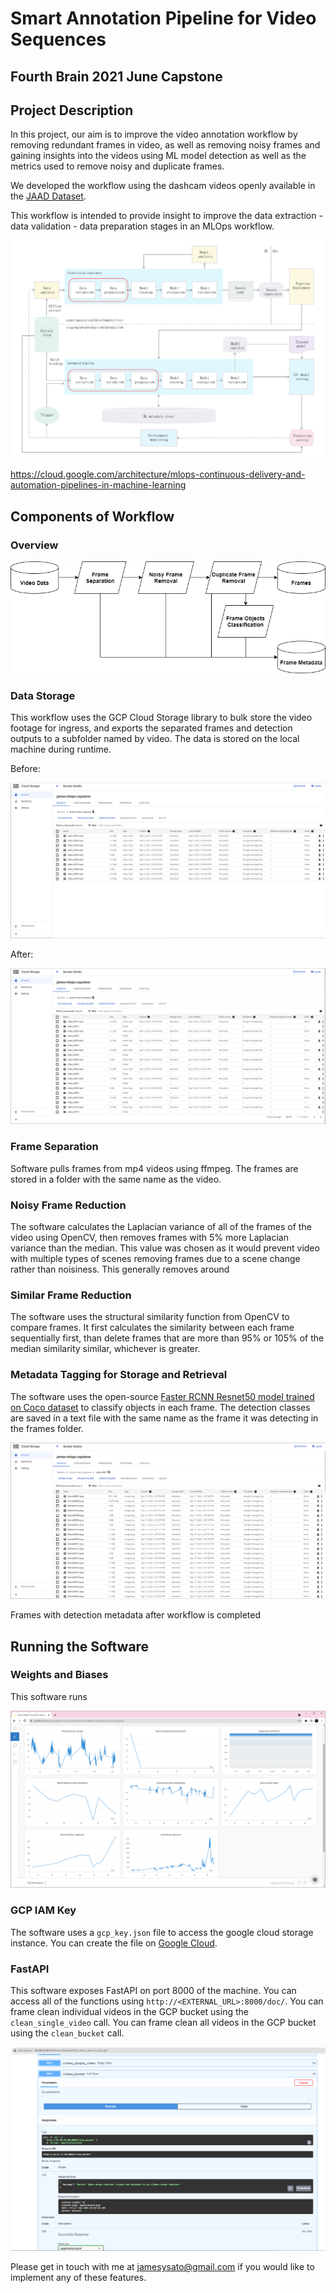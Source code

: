 # Smart Annotation Pipeline for Video Sequences

## Fourth Brain 2021 June Capstone

## Project Description

In this project, our aim is to improve the video annotation workflow by removing redundant frames in video, as well as removing noisy frames and gaining insights into the videos using ML model detection as well as the metrics used to remove noisy and duplicate frames.

We developed the workflow using the dashcam videos openly available in the [JAAD Dataset](https://github.com/ykotseruba/JAAD).

This workflow is intended to provide insight to improve the data extraction - data validation - data preparation stages in an MLOps workflow.

<img src="media\mlops-continuous-delivery-and-automation-pipelines-in-machine-learning-3-ml-automation-ct.png" alt="media\mlops-continuous-delivery-and-automation-pipelines-in-machine-learning-3-ml-automation-ct.png"></img>

https://cloud.google.com/architecture/mlops-continuous-delivery-and-automation-pipelines-in-machine-learning



## Components of Workflow

### Overview

<img src="media\Workflow.drawio.png" alt="media\Workflow.drawio.png"></img>







### Data Storage

This workflow uses the GCP Cloud Storage library to bulk store the video footage for ingress, and exports the separated frames and detection outputs to a subfolder named by video. The data is stored on the local machine during runtime.



Before:

![GCP Before](media\GCP_before.png)



After:

![GCP After](media\GCP_after.png)

### Frame Separation

Software pulls frames from mp4 videos using ffmpeg. The frames are stored in a folder with the same name as the video.

### Noisy Frame Reduction

The software calculates the Laplacian variance of all of the frames of the video using OpenCV, then removes frames with 5% more Laplacian variance than the median. This value was chosen as it would prevent video with multiple types of scenes removing frames due to a scene change rather than noisiness. This generally removes around 

### Similar Frame Reduction

The software uses the structural similarity function from OpenCV to compare frames. It first calculates the similarity between each frame sequentially first, than delete frames that are more than 95% or 105% of the median similarity similar, whichever is greater.

### Metadata Tagging for Storage and Retrieval

The software uses the open-source [Faster RCNN Resnet50 model trained on Coco dataset](http://download.tensorflow.org/models/object_detection/faster_rcnn_resnet50_coco_2018_01_28.tar.gz) to classify objects in each frame. The detection classes are saved in a text file with the same name as the frame it was detecting in the frames folder.

<img src="media\GCP_frames.png" alt="media\GCP_frames.png">

Frames with detection metadata after workflow is completed

## Running the Software

### Weights and Biases

This software runs 

<img src="media\weights_and_biases3.png" alt="media\weights_and_biases3.png">

### GCP IAM Key

The software uses a `gcp_key.json` file to access the google cloud storage instance. You can create the file on [Google Cloud](https://cloud.google.com/iam/docs/creating-managing-service-account-keys).

### FastAPI

This software exposes FastAPI on port 8000 of the machine. You can access all of the functions using `http://<EXTERNAL_URL>:8000/doc/`. You can frame clean individual videos in the GCP bucket using the `clean_single_video` call. You can frame clean all videos in the GCP bucket using the `clean_bucket` call.

<img src="media\fastapi.png" alt="media\fastapi.png">



Please get in touch with me at jamesysato@gmail.com if you would like to implement any of these features.
